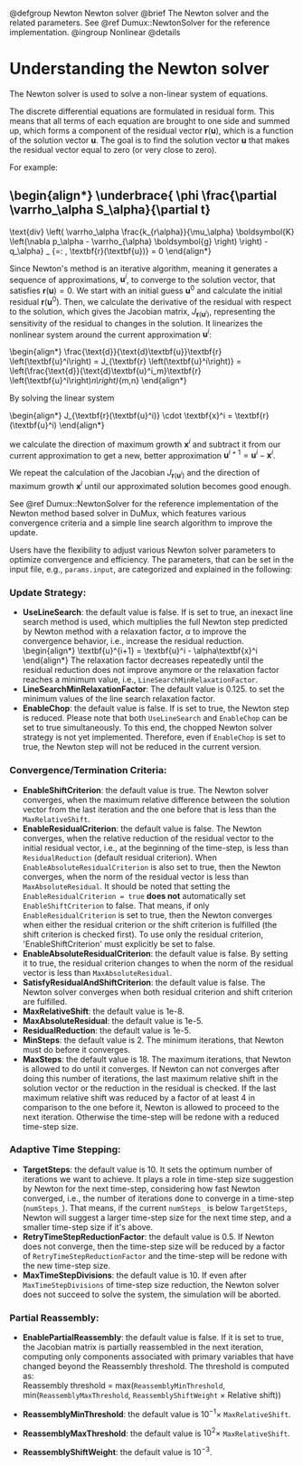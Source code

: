 @defgroup Newton Newton solver
@brief The Newton solver and the related parameters. See @ref Dumux::NewtonSolver for the reference implementation.
@ingroup Nonlinear
@details
# Understanding the Newton solver
The Newton solver is used to solve a non-linear system of equations.

The discrete differential equations are formulated in residual form.
This means that all terms of each equation are brought to one side and summed up, which forms a component of the residual vector $\textbf{r}(\textbf{u})$, which is a function of the solution vector $\textbf{u}$. The goal is to find the solution vector $\textbf{u}$ that makes the residual vector equal to zero (or very close to zero).

For example:

\begin{align*}
\underbrace{
  \phi \frac{\partial \varrho_\alpha S_\alpha}{\partial t}
 -
 \text{div} \left(
 \varrho_\alpha \frac{k_{r\alpha}}{\mu_\alpha} \boldsymbol{K}
 \left(\nabla p_\alpha - \varrho_{\alpha} \boldsymbol{g} \right)
 \right) - q_\alpha} _
{=: \, \textbf{r}(\textbf{u})}
= 0
\end{align*}

Since Newton's method is an iterative algorithm, meaning it generates a sequence of approximations, $\textbf{u}^i$, to converge to the solution vector, that satisfies $\textbf{r}(\textbf{u}) = 0$.
We start with an initial guess $\textbf{u}^0$ and
calculate the initial residual $\textbf{r}(\textbf{u}^0)$. Then,
we calculate the derivative of the residual with respect to the solution, which gives the Jacobian matrix, $J_{\textbf{r} \left(\textbf{u}^i\right)}$, representing the sensitivity of the residual to changes in the solution. It linearizes the nonlinear system around the current approximation $\textbf{u}^i$:

\begin{align*}
  \frac{\text{d}}{\text{d}\textbf{u}}\textbf{r} \left(\textbf{u}^i\right)
  = J_{\textbf{r} \left(\textbf{u}^i\right)}
  = \left(\frac{\text{d}}{\text{d}\textbf{u}^i_m}\textbf{r} \left(\textbf{u}^i\right)_n\right)_{m,n}
\end{align*}

By solving the linear system

\begin{align*}
  J_{\textbf{r}(\textbf{u}^i)} \cdot \textbf{x}^i = \textbf{r}(\textbf{u}^i)
\end{align*}

we calculate the direction of maximum growth $\textbf{x}^i$ and subtract it from
our current approximation to get a new, better approximation
$\textbf{u}^{i+1} = \textbf{u}^i - \textbf{x}^i$.

We repeat the calculation of the Jacobian $J_{\textbf{r}(\textbf{u}^i)}$ and the
direction of maximum growth $\textbf{x}^i$ until our approximated solution becomes good enough.

See @ref Dumux::NewtonSolver for the reference implementation of the Newton method based solver in DuMux, which features various convergence criteria and a simple line search algorithm to improve the update.

Users have the flexibility to adjust various Newton solver parameters to optimize convergence and efficiency.
The parameters, that can be set in the input file, e.g., `params.input`, are categorized and explained in the following:
### Update Strategy:
  - **UseLineSearch**: the default value is false. If is set to true, an inexact line search method is used, which multiplies the full Newton step predicted by Newton method with a relaxation factor, $\alpha$ to improve the convergence behavior, i.e., increase the residual reduction.
   \begin{align*}
   \textbf{u}^{i+1} = \textbf{u}^i - \alpha\textbf{x}^i
   \end{align*}
   The relaxation factor decreases repeatedly until the residual reduction does not improve anymore or the relaxation factor reaches a minimum value, i.e., `LineSearchMinRelaxationFactor`.
  - **LineSearchMinRelaxationFactor**: The default value is 0.125. to set the minimum values of the line search relaxation factor.
  - **EnableChop**: the default value is false. If is set to true, the Newton step is reduced. Please note that both `UseLineSearch` and `EnableChop` can be set to true simultaneously. To this end, the chopped Newton solver strategy is not yet implemented. Therefore, even if `EnableChop` is set to true, the Newton step will not be reduced in the current version.
### Convergence/Termination Criteria:
  - **EnableShiftCriterion**: the default value is true. The Newton solver converges, when the maximum relative difference between the solution vector from the last iteration and the one before that is less than the `MaxRelativeShift`.
  - **EnableResidualCriterion**: the default value is false. The Newton converges, when the relative reduction of the residual vector to the initial residual vector, i.e., at the beginning of the time-step, is less than `ResidualReduction` (default residual criterion). When `EnableAbsoluteResidualCriterion` is also set to true, then the Newton converges, when the norm of the residual vector is less than `MaxAbsoluteResidual`. It should be noted that setting the `EnableResidualCriterion = true` **does not** automatically set `EnableShiftCriterion` to false. That means, if only `EnableResidualCriterion` is set to true, then the Newton converges when either the residual criterion or the shift criterion is fulfilled (the shift criterion is checked first). To use only the residual criterion, 'EnableShiftCriterion' must explicitly be set to false.
  - **EnableAbsoluteResidualCriterion**: the default value is false. By setting it to true, the residual criterion changes to when the norm of the residual vector is less than `MaxAbsoluteResidual`.
  - **SatisfyResidualAndShiftCriterion**: the default value is false. The Newton solver converges when both residual criterion and shift criterion are fulfilled.
  - **MaxRelativeShift**: the default value is 1e-8.
  - **MaxAbsoluteResidual**: the default value is 1e-5.
  - **ResidualReduction**: the default value is 1e-5.
  - **MinSteps**: the default value is 2. The minimum iterations, that Newton must do before it converges.
  - **MaxSteps**: the default value is 18. The maximum iterations, that Newton is allowed to do until it converges. If Newton can not converges after doing this number of iterations, the last maximum relative shift in the solution vector or the reduction in the residual is checked. If the last maximum relative shift was reduced by a factor of at least 4 in comparison to the one before it, Newton is allowed to proceed to the next iteration. Otherwise the time-step will be redone with a reduced time-step size.
### Adaptive Time Stepping:
  - **TargetSteps**: the default value is 10. It sets the optimum number of iterations we want to achieve. It plays a role in time-step size suggestion by Newton for the next time-step, considering how fast Newton converged, i.e., the number of iterations done to converge in a time-step (`numSteps_`). That means, if the current `numSteps_` is below `TargetSteps`, Newton will suggest a larger time-step size for the next time step, and a smaller time-step size if it's above.
  - **RetryTimeStepReductionFactor**: the default value is 0.5. If Newton does not converge, then the time-step size will be reduced by a factor of `RetryTimeStepReductionFactor` and the time-step will be redone with the new time-step size.
  - **MaxTimeStepDivisions**: the default value is 10. If even after `MaxTimeStepDivisions` of time-step size reduction, the Newton solver does not succeed to solve the system, the simulation will be aborted.
### Partial Reassembly:
  - **EnablePartialReassembly**: the default value is false. If it is set to true, the Jacobian matrix is partially reassembled in the next iteration, computing only components associated with primary variables that have changed beyond the Reassembly threshold. The threshold is computed as: <br> Reassembly threshold = max(`ReassemblyMinThreshold`, min(`ReassemblyMaxThreshold`, `ReassemblyShiftWeight` $\times$ Relative shift))

  - **ReassemblyMinThreshold**: the default value is $10^{-1} \times$ `MaxRelativeShift`.
  - **ReassemblyMaxThreshold**: the default value is $10^2 \times$ `MaxRelativeShift`.
  - **ReassemblyShiftWeight**: the default value is $10^{-3}$.
